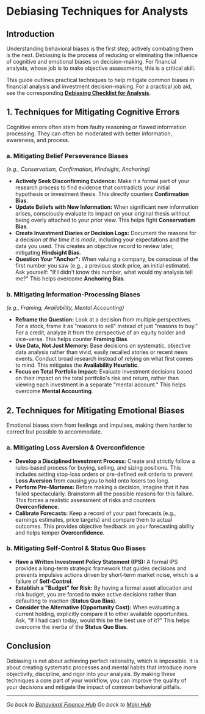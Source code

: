 # Debiasing Techniques for Analysts

## Introduction

Understanding behavioral biases is the first step; actively combating them is the next. Debiasing is the process of reducing or eliminating the influence of cognitive and emotional biases on decision-making. For financial analysts, whose job is to make objective assessments, this is a critical skill.

This guide outlines practical techniques to help mitigate common biases in financial analysis and investment decision-making. For a practical job aid, see the corresponding **[Debiasing Checklist for Analysis](../../Toolkits_and_Checklists/Debiasing_Checklist_for_Analysis.md)**.

## 1. Techniques for Mitigating Cognitive Errors

Cognitive errors often stem from faulty reasoning or flawed information processing. They can often be moderated with better information, awareness, and process.

### a. Mitigating Belief Perseverance Biases
*(e.g., Conservatism, Confirmation, Hindsight, Anchoring)*

*   **Actively Seek Disconfirming Evidence:** Make it a formal part of your research process to find evidence that contradicts your initial hypothesis or investment thesis. This directly counters **Confirmation Bias**.
*   **Update Beliefs with New Information:** When significant new information arises, consciously evaluate its impact on your original thesis without being overly attached to your prior view. This helps fight **Conservatism Bias**.
*   **Create Investment Diaries or Decision Logs:** Document the reasons for a decision *at the time it is made*, including your expectations and the data you used. This creates an objective record to review later, mitigating **Hindsight Bias**.
*   **Question Your "Anchor":** When valuing a company, be conscious of the first number you saw (e.g., a previous stock price, an initial estimate). Ask yourself: "If I didn't know this number, what would my analysis tell me?" This helps overcome **Anchoring Bias**.

### b. Mitigating Information-Processing Biases
*(e.g., Framing, Availability, Mental Accounting)*

*   **Reframe the Question:** Look at a decision from multiple perspectives. For a stock, frame it as "reasons to sell" instead of just "reasons to buy." For a credit, analyze it from the perspective of an equity holder and vice-versa. This helps counter **Framing Bias**.
*   **Use Data, Not Just Memory:** Base decisions on systematic, objective data analysis rather than vivid, easily recalled stories or recent news events. Conduct broad research instead of relying on what first comes to mind. This mitigates the **Availability Heuristic**.
*   **Focus on Total Portfolio Impact:** Evaluate investment decisions based on their impact on the total portfolio's risk and return, rather than viewing each investment in a separate "mental account." This helps overcome **Mental Accounting**.

## 2. Techniques for Mitigating Emotional Biases

Emotional biases stem from feelings and impulses, making them harder to correct but possible to accommodate.

### a. Mitigating Loss Aversion & Overconfidence
*   **Develop a Disciplined Investment Process:** Create and strictly follow a rules-based process for buying, selling, and sizing positions. This includes setting stop-loss orders or pre-defined exit criteria to prevent **Loss Aversion** from causing you to hold onto losers too long.
*   **Perform Pre-Mortems:** Before making a decision, imagine that it has failed spectacularly. Brainstorm all the possible reasons for this failure. This forces a realistic assessment of risks and counters **Overconfidence**.
*   **Calibrate Forecasts:** Keep a record of your past forecasts (e.g., earnings estimates, price targets) and compare them to actual outcomes. This provides objective feedback on your forecasting ability and helps temper **Overconfidence**.

### b. Mitigating Self-Control & Status Quo Biases
*   **Have a Written Investment Policy Statement (IPS):** A formal IPS provides a long-term strategic framework that guides decisions and prevents impulsive actions driven by short-term market noise, which is a failure of **Self-Control**.
*   **Establish a "Budget" for Risk:** By having a formal asset allocation and risk budget, you are forced to make active decisions rather than defaulting to inaction (**Status Quo Bias**).
*   **Consider the Alternative (Opportunity Cost):** When evaluating a current holding, explicitly compare it to other available opportunities. Ask, "If I had cash today, would this be the best use of it?" This helps overcome the inertia of the **Status Quo Bias**.

## Conclusion

Debiasing is not about achieving perfect rationality, which is impossible. It is about creating systematic processes and mental habits that introduce more objectivity, discipline, and rigor into your analysis. By making these techniques a core part of your workflow, you can improve the quality of your decisions and mitigate the impact of common behavioral pitfalls.

---
*Go back to [Behavioral Finance Hub](./index.html)*
*Go back to [Main Hub](../../home.html)*
